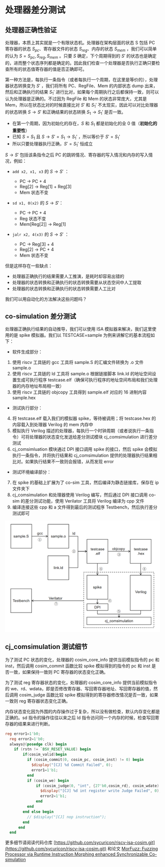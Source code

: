 # 处理器差分测试

## 处理器正确性验证

处理器，本质上其实就是一个有限状态机。处理器在架构层面的状态 S 包括 PC 寄存器的状态 $S_{pc}$、寄存器文件的状态 $S_{reg}$、内存的状态 $S_{mem}$ ，我们可以简单的认为 $S={S_{pc}, S_{reg}, S_{mem}}$ 。只要 $S$ 确定，下个周期得到的 $S'$ 的状态也是确定的，进而整个状态序列都是确定的。因此我们检查一个处理器是否执行正确只要检查所有的状态值寄存器的值是否正确即可。

第一种方法是，每执行一条指令（或者每执行一个周期，在这里是等价的），处理器状态转换变为 $S'$ ，我们将所有 PC、RegFile、Mem 的内部状态 dump 出来，然后和正确执行的结果 $S_1'$ 进行比对，如果每个周期执行之后都保持一致，则可以认为处理器是正确的。不过因为 RegFile 和 Mem 的状态非常庞大，尤其是 Mem，所以在状态比对的时候直接比对 $S'$ 和 $S_1'$ 不太现实，因此可以对比处理器的状态转换 $S \rightarrow S'$ 和正确结果的状态转换 $S_1 \rightarrow S_1'$ 是否一致。

* 在第一个周期，因为初始化的存在，$S$ 和 $S_1$ 都是初始化的全 0 值（**初始化的重要性**）
* 已知 $S = S_1$ 且 $S \rightarrow S' = S_1 \rightarrow S_1'$ ，所以等价于 $S' = S_1'$
* 所以只要处理器执行正确，$S' = S_1'$ 恒成立

$S \rightarrow S'$ 包括该条指令之后 PC 的跳转情况、寄存器的写入情况和内存的写入情况，例如：

* `add x2, x1, x3` 的 $S \rightarrow S'$ ：
    - PC $\rightarrow$ PC + 4
    - Reg[2] $\rightarrow$ Reg[1] + Reg[3]
    - Mem 状态不变

* `sd x1, 0(x2)` 的 $S \rightarrow S'$：
    - PC $\rightarrow$ PC + 4
    - Reg 状态不变
    - Mem[Reg[2]] $\rightarrow$ Reg[1]

* `jalr x2, 4(x3)` 的 $S \rightarrow S'$ ：
    - PC $\rightarrow$ Reg[3] + 4
    - Reg[2] $\rightarrow$ PC + 4
    - Mem 状态不变

但是这样存在一些缺点：

* 处理器正确执行的结果需要人工推演，是耗时却容易出错的
* 处理器的状态转换和正确执行的状态转换需要从状态空间中人工提取
* 处理器的状态转换和正确执行的状态转换需要人工比对

我们可以用自动化的方法解决这些问题吗？

## co-simulation 差分测试

处理器正确执行结果的自动推导，我们可以使用 ISA 模拟器来解决，我们这里使用的是 spike 模拟器。我们以 TESTCASE=sample 为例来讲解它的基本流程如下：

* 软件生成部分：

1. 使用 riscv 工具链的 gcc 工具将 sample.S 的汇编文件转换为 .o 文件 sample.o
2. 使用 riscv 工具链的 ld 工具将 sample.o 根据链接脚本 link.ld 的地址空间设置生成可执行程序 testcase.elf（确保可执行程序的地址空间布局和我们处理器的内存地址布局相一致）
3. 使用 riscv 工具链的 objcopy 工具得到 sample.elf 对应的 16 进制内容 sample.hex

* 测试执行部分：

4. 将 testcase.elf 载入我们的模拟器 spike，等待被调用；将 testcase.hex 的内容载入到处理器 Verilog 的 mem 内存中
5. 模拟执行 Verilog 描述的处理器，每执行一个时钟周期（或者说执行一条指令）可将处理器的状态变化发送给差分测试模块 cj_comsimulation 进行差分测试
6. cj_comsimluation 模块通过 DPI 接口调用 spike 的接口，然后 spike 会模拟执行一条指令，并将执行结果和 cj_comsimulation 提供的处理器执行结果相比对。如果执行结果不一致则会报错，从而发现 error

* 测试环境编译部分：

7. 在 spike 的基础上扩展为了 co-sim 工具，然后编译为静态链接库，保存在 ip 文件夹下
8. cj_comsimulation 和处理器使用 Verilog 编写，然后通过 DPI 接口调用 co-sim 的差分测试功能，使用 Verilator 工具将 Verilog 编译为 cpp 文件
9. 编译连接这些 cpp 和 a 文件得到最后的测试程序 Testbench，然后执行差分测试即可

![co-sim](img/project-2/co-sim.png)

## cj_comsimulation 测试细节

为了测试 PC 状态的变化，处理器的 cosim_core_info 提供当前模拟指令的 pc 和 inst，然后调用 cosim_commit 函数比较 spike 模拟得到的指令的 pc 和 inst 是否一致，如果保持一致则 PC 寄存器的状态变化正确。

为了测试 reg 寄存器状态的变化，处理器的 cosim_core_info 提供当前模拟指令的 we、rd、wdata，即是否修改寄存器、写回寄存器地址、写回寄存器的值，然后调用 cosim_judge 函数比较 spike 模拟得到的寄存器修改情况是否一致，如果一致则 reg 寄存器状态变化正确。

内存状态变化因为外围的内存操作过于复杂，所以没有做检查，默认内存变化都是正确的。sd 指令的操作往往以来之后 ld 指令访问同一个内存的时候，检查写回寄存器的结果来进行判断。

```Verilog
reg error1=1'b0;
  reg error2=1'b0;
  always@(posedge clk) begin
    if (rstn != `BSV_RESET_VALUE) begin
        if(cosim_valid)begin
          if (cosim_commit(0, cosim_pc, cosim_inst) != 0) begin
            $display("[CJ] %d Commit Failed", 0);
            error1=1'b1;
          end
          if (cosim_we) begin
              if (cosim_judge(0, "int", {27'b0,cosim_rd}, cosim_wdate) != 0) begin
                $display("[CJ] %d int register write Judge Failed", 0);
                error2=1'b1;
              end
          end
        end else begin
          // $display("[CJ] nop instruction");
        end
      end
  end
```

更多细节请阅读代码仓库 [https://github.com/sycuricon/riscv-isa-cosim.git](https://github.com/sycuricon/riscv-isa-cosim.git) 和论文 [MorFuzz: Fuzzing Processor via Runtime Instruction Morphing enhanced Synchronizable Co-simulation](https://www.usenix.org/conference/usenixsecurity23/presentation/xu-jinyan)